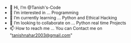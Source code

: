 - 👋 Hi, I’m @Tanish's-Code
- 👀 I’m interested in ... Programming
- 🌱 I’m currently learning ... Python and Ethical Hacking
- 💞️ I’m looking to collaborate on ... Python real time Projects
- 📫 How to reach me ... You can Contact me on "tanishnahar2003@gmail.com"

<!---
Tanish's-code/Tanish's-code is a ✨ special ✨ repository because its `README.md` (this file) appears on your GitHub profile.
You can click the Preview link to take a look at your changes.
--->
